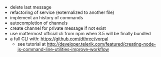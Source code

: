 * delete last message
* refactoring of service (externalized to another file)
* implement an history of commands
* autocompletion of channels
* create channel for private message if not exist
* use mattermost official cli from npm when 3.5 will be finally bundled
* a full CLI with: https://github.com/dthree/vorpal
    * see tutorial at http://developer.telerik.com/featured/creating-node-js-command-line-utilities-improve-workflow
